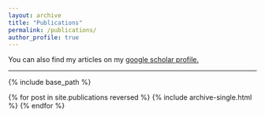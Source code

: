 ```yaml
---
layout: archive
title: "Publications"
permalink: /publications/
author_profile: true
---
```

You can also find my articles on my <u><a href="https://scholar.google.de/citations?user=cnSjMBwAAAAJ&hl=en">google scholar profile</a>.</u>

---
{% include base_path %}

{% for post in site.publications reversed %}
  {% include archive-single.html %}
{% endfor %}
